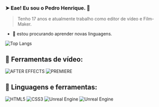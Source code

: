 ### ➤ Eae! Eu sou o Pedro Henrique. 👋
> Tenho 17 anos e atualmente trabalho como editor de vídeo e Film-Maker.

- 🌱 estou procurando aprender novas linguagens.


![Top Langs](https://github-readme-stats.vercel.app/api/top-langs/?username=pedorosantos&theme=tokyonight&hide=yacc&layout=compact)

## 🎥  Ferramentas de vídeo:
![AFTER EFFECTS](https://img.shields.io/badge/Adobe%20after%20affects-CF96FD?style=for-the-badge&logo=Adobe%20after%20effects&logoColor=393665)
![PREMIERE](https://img.shields.io/badge/Adobe%20Premiere%20Pro-9999FF?style=for-the-badge&logo=Adobe%20Premiere%20Pro&logoColor=white)

## 🚀 Linguagens e ferramentas:
![HTML5](https://img.shields.io/badge/HTML5-E34F26?style=for-the-badge&logo=html5&logoColor=white)
![CSS3](https://img.shields.io/badge/CSS3-1572B6?style=for-the-badge&logo=css3&logoColor=white)
![Unreal Engine](https://img.shields.io/badge/unrealengine-%23313131.svg?style=for-the-badge&logo=unrealengine&logoColor=white)
![Unreal Engine](https://img.shields.io/badge/unrealengine-%23313131.svg?style=for-the-badge&logo=gamemaker&logoColor=white)
